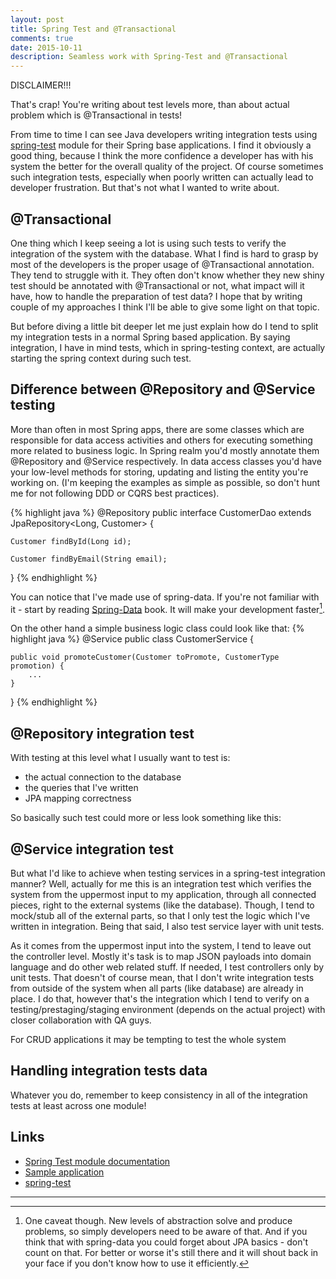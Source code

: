 ```yaml
---
layout: post
title: Spring Test and @Transactional
comments: true
date: 2015-10-11
description: Seamless work with Spring-Test and @Transactional
---
```





DISCLAIMER!!!

That's crap! You're writing about test levels more, than about actual problem which is @Transactional in tests!





From time to time I can see Java developers writing integration tests using 
[spring-test](http://docs.spring.io/spring/docs/current/spring-framework-reference/html/integration-testing.html) module 
for their Spring base applications. I find it obviously a good thing, because I think the more confidence a developer 
has with his system the better for the overall quality of the project. Of course sometimes such integration tests, 
especially when poorly written can actually lead to developer frustration. But that's not what I wanted to write about.

## @Transactional

One thing which I keep seeing a lot is using such tests to verify the integration of the system with the database. What 
I find is hard to grasp by most of the developers is the proper usage of @Transactional annotation. They tend to struggle
with it. They often don't know whether they new shiny test should be annotated with @Transactional or not, 
what impact will it have, how to handle the preparation of test data? I hope that by writing couple of my approaches I 
think I'll be able to give some light on that topic.

But before diving a little bit deeper let me just explain how do I tend to split my integration tests in a normal 
Spring based application. By saying integration, I have in mind tests, which in spring-testing context, are actually 
starting the spring context during such test.

## Difference between @Repository and @Service testing

More than often in most Spring apps, there are some classes which are responsible for data access activities and others
for executing something more related to business logic. In Spring realm you'd mostly annotate them @Repository and 
@Service respectively. In data access classes you'd have your low-level methods for storing, updating and listing the
entity you're working on. (I'm keeping the examples as simple as possible, so don't hunt me for not following DDD or 
CQRS best practices).

{% highlight java %}
@Repository
public interface CustomerDao extends JpaRepository<Long, Customer> {
 
    Customer findById(Long id);
    
    Customer findByEmail(String email);
    
}
{% endhighlight %}

You can notice that I've made use of spring-data. If you're not familiar with it - start by reading 
[Spring-Data](https://www.goodreads.com/book/show/15808127-spring-data?ac=1) book. It will make your development faster[^1]. 

On the other hand a simple business logic class could look like that:
{% highlight java %}
@Service
public class CustomerService {
 
    public void promoteCustomer(Customer toPromote, CustomerType promotion) {
        ...
    }
    
}
{% endhighlight %}

## @Repository integration test

With testing at this level what I usually want to test is: 
- the actual connection to the database 
- the queries that I've written
- JPA mapping correctness

So basically such test could more or less look something like this:


## @Service integration test

But what I'd like to achieve when testing services in a spring-test integration manner? Well, actually for me this is 
an integration test which verifies the system from the uppermost input to my application, through all connected pieces, 
right to the external systems (like the database). Though, I tend to mock/stub all of the external parts, so that I only 
test the logic which I've written in integration. Being that said, I also test service layer with unit tests.  
 
As it comes from the uppermost input into the system, I tend to leave out the controller level. Mostly it's task is to 
map JSON payloads into domain language and do other web related stuff. If needed, I test controllers only by unit tests.
That doesn't of course mean, that I don't write integration tests from outside of the system when all parts (like database)
are already in place. I do that, however that's the integration which I tend to verify on a testing/prestaging/staging 
environment (depends on the actual project) with closer collaboration with QA guys.

For CRUD applications it may be tempting to test the whole system 

## Handling integration tests data

Whatever you do, remember to keep consistency in all of the integration tests at least across one module!


## Links
- [Spring Test module documentation](http://docs.spring.io/spring/docs/current/spring-framework-reference/html/integration-testing.html)
- [Sample application](http://docs.spring.io/spring/docs/current/spring-framework-reference/html/integration-testing.html)
- [spring-test](http://docs.spring.io/spring/docs/current/spring-framework-reference/html/integration-testing.html)


---
[^1]: One caveat though. New levels of abstraction solve and produce problems, so simply developers need to be aware of that. And if you think that with spring-data you could forget about JPA basics - don't count on that. For better or worse it's still there and it will shout back in your face if you don't know how to use it efficiently.
